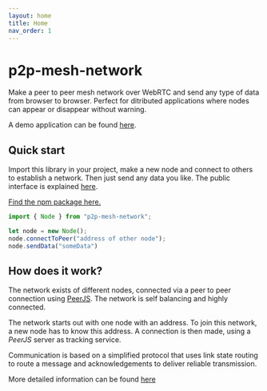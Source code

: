 ```yaml
---
layout: home
title: Home
nav_order: 1
---
```


# p2p-mesh-network

Make a peer to peer mesh network over WebRTC and send any type of data from browser to browser.
Perfect for ditributed applications where nodes can appear or disappear without warning.

A demo application can be found [here](https://tomvaneyck.be).

## Quick start

Import this library in your project, make a new node and connect to others to establish a network. Then just send any data you like. The public interface is explained [here](API).

[Find the npm package here.](https://www.npmjs.com/package/p2p-mesh-network)

``` typescript
import { Node } from "p2p-mesh-network";

let node = new Node();
node.connectToPeer("address of other node");
node.sendData("someData")
```

## How does it work?

The network exists of different nodes, connected via a peer to peer connection using [PeerJS](https://peerjs.com/). The network is self balancing and highly connected.

The network starts out with one node with an address. To join this network, a new node has to know this address. A connection is then made, using a _PeerJS_ server as tracking service.

Communication is based on a simplified protocol that uses link state routing to route a message and acknowledgements to deliver reliable transmission.

More detailed information can be found [here](network-structure.md)
